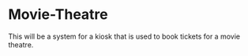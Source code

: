 # Movie-Theatre
This will be a system for a kiosk that is used to book tickets for a movie theatre.
